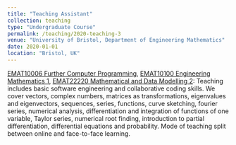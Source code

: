 ```yaml
---
title: "Teaching Assistant"
collection: teaching
type: "Undergraduate Course"
permalink: /teaching/2020-teaching-3
venue: "University of Bristol, Department of Engineering Mathematics"
date: 2020-01-01
location: "Bristol, UK"
---
```


[EMAT10006 Further Computer Programming](https://bit.ly/3CJXu81), [EMAT10100 Engineering Mathematics 1](https://www.bris.ac.uk/unit-programme-catalogue/UnitDetails.jsa?ayrCode=21/22&unitCode=EMAT10100), [EMAT22220 Mathematical and Data Modelling 2](https://www.bris.ac.uk/unit-programme-catalogue/UnitDetails.jsa?ayrCode=21/22&unitCode=EMAT22220): Teaching includes basic software engineering and collaborative coding skills. We cover vectors, complex numbers, matrices as transformations, eigenvalues and eigenvectors, sequences, series, functions, curve sketching, fourier series, numerical analysis, differentiation and integration of functions of one variable, Taylor series, numerical root finding, introduction to partial differentiation, differential equations and probability. Mode of teaching split between online and face-to-face learning.
